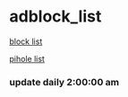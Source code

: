 # adblock_list

[block list]('./adlist.js')

[pihole list]('./domains.txt')

### update daily 2:00:00 am